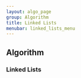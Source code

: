 ```yaml
---
layout: algo_page
group: Algorithm
title: Linked Lists
menubar: linked_lists_menu
---
```


## Algorithm
### Linked Lists
